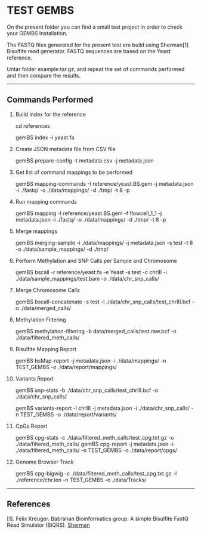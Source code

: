 TEST GEMBS
==========

On the present folder you can find a small test project in order to check your GEMBS Installation.

The FASTQ files generated for the present test are build using Sherman[1] Bisulfite read generator. FASTQ sequences are based on the Yeast reference.

Untar folder example.tar.gz, and repeat the set of commands performed and then compare the results. 

------------------
Commands Performed
------------------

1) Build Index for the reference

    cd references

    gemBS index -i yeast.fa


2) Create JSON metadata file from CSV file


    gemBS prepare-config -t metadata.csv -j metadata.json


3) Get list of command mappings to be performed


    gemBS mapping-commands -I reference/yeast.BS.gem -j metadata.json -i ./fastq/ -o ./data/mappings/ -d ./tmp/ -t 8 -p


4) Run mapping commands


    gemBS mapping -I reference/yeast.BS.gem -f flowcell_1_1 -j metadata.json -i ./fastq/ -o ./data/mappings/ -d ./tmp/ -t 8 -p


5) Merge mappings


    gemBS merging-sample -i ./data/mappings/ -j metadata.json -s test -t 8 -o ./data/sample_mappings/ -d ./tmp/


6) Perform Methylation and SNP Calls per Sample and Chromosome


    gemBS  bscall -r reference/yeast.fa -e Yeast -s test -c chrIII -i ./data/sample_mappings/test.bam -o ./data/chr_snp_calls/


7) Merge Chromosome Calls


    gemBS bscall-concatenate -s test -l ./data/chr_snp_calls/test_chrIII.bcf -o ./data/merged_calls/


8) Methylation Filtering


    gemBS methylation-filtering  -b data/merged_calls/test.raw.bcf -o ./data/filtered_meth_calls/


9) Bisulfite Mapping Report


    gemBS bsMap-report -j metadata.json -i ./data/mappings/ -n TEST_GEMBS -o ./data/report/mappings/


10) Variants Report


    gemBS snp-stats -b ./data/chr_snp_calls/test_chrIII.bcf -o ./data/chr_snp_calls/


    gemBS variants-report -l chrIII -j metadata.json -i ./data/chr_snp_calls/ -n TEST_GEMBS -o ./data/report/variants/


11) CpGs Report


    gemBS cpg-stats -c ./data/filtered_meth_calls/test_cpg.txt.gz -o ./data/filtered_meth_calls/
    gemBS cpg-report -j metadata.json -i ./data/filtered_meth_calls/ -n TEST_GEMBS -o ./data/report/cpgs/


12) Genome Browser Track


    gemBS cpg-bigwig -c ./data/filtered_meth_calls/test_cpg.txt.gz -l ./reference/chr.len -n TEST_GEMBS -o ./data/Tracks/



----------
References
----------

[1]. Felix Kreuger. Babrahan Bioinformatics group. A simple Bisulfite FastQ Read Simulator (BiQRS). [Sherman](https://github.com/FelixKrueger/Sherman)


